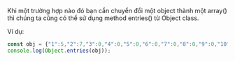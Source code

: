 Khi một trường hợp nào đó bạn cần chuyển đổi một object thành một array() thì chúng ta cũng có thể sử dụng method entries() từ Object class. 

Ví dụ:
```js
const obj = {"1":5,"2":7,"3":0,"4":0,"5":0,"6":0,"7":0,"8":0,"9":0,"10":0,"11":0,"12":0};
console.log(Object.entries(obj));
```
